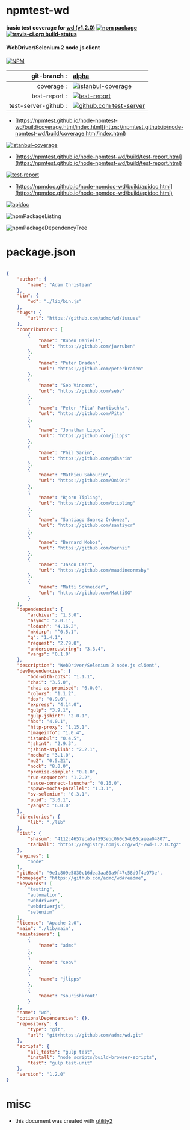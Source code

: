 # npmtest-wd

#### basic test coverage for  [wd (v1.2.0)](https://github.com/admc/wd#readme)  [![npm package](https://img.shields.io/npm/v/npmtest-wd.svg?style=flat-square)](https://www.npmjs.org/package/npmtest-wd) [![travis-ci.org build-status](https://api.travis-ci.org/npmtest/node-npmtest-wd.svg)](https://travis-ci.org/npmtest/node-npmtest-wd)

#### WebDriver/Selenium 2 node.js client

[![NPM](https://nodei.co/npm/wd.png?downloads=true&downloadRank=true&stars=true)](https://www.npmjs.com/package/wd)

| git-branch : | [alpha](https://github.com/npmtest/node-npmtest-wd/tree/alpha)|
|--:|:--|
| coverage : | [![istanbul-coverage](https://npmtest.github.io/node-npmtest-wd/build/coverage.badge.svg)](https://npmtest.github.io/node-npmtest-wd/build/coverage.html/index.html)|
| test-report : | [![test-report](https://npmtest.github.io/node-npmtest-wd/build/test-report.badge.svg)](https://npmtest.github.io/node-npmtest-wd/build/test-report.html)|
| test-server-github : | [![github.com test-server](https://npmtest.github.io/node-npmtest-wd/GitHub-Mark-32px.png)](https://npmtest.github.io/node-npmtest-wd/build/app/index.html) | | build-artifacts : | [![build-artifacts](https://npmtest.github.io/node-npmtest-wd/glyphicons_144_folder_open.png)](https://github.com/npmtest/node-npmtest-wd/tree/gh-pages/build)|

- [https://npmtest.github.io/node-npmtest-wd/build/coverage.html/index.html](https://npmtest.github.io/node-npmtest-wd/build/coverage.html/index.html)

[![istanbul-coverage](https://npmtest.github.io/node-npmtest-wd/build/screenCapture.buildCi.browser.%252Ftmp%252Fbuild%252Fcoverage.lib.html.png)](https://npmtest.github.io/node-npmtest-wd/build/coverage.html/index.html)

- [https://npmtest.github.io/node-npmtest-wd/build/test-report.html](https://npmtest.github.io/node-npmtest-wd/build/test-report.html)

[![test-report](https://npmtest.github.io/node-npmtest-wd/build/screenCapture.buildCi.browser.%252Ftmp%252Fbuild%252Ftest-report.html.png)](https://npmtest.github.io/node-npmtest-wd/build/test-report.html)

- [https://npmdoc.github.io/node-npmdoc-wd/build/apidoc.html](https://npmdoc.github.io/node-npmdoc-wd/build/apidoc.html)

[![apidoc](https://npmdoc.github.io/node-npmdoc-wd/build/screenCapture.buildCi.browser.%252Ftmp%252Fbuild%252Fapidoc.html.png)](https://npmdoc.github.io/node-npmdoc-wd/build/apidoc.html)

![npmPackageListing](https://npmtest.github.io/node-npmtest-wd/build/screenCapture.npmPackageListing.svg)

![npmPackageDependencyTree](https://npmtest.github.io/node-npmtest-wd/build/screenCapture.npmPackageDependencyTree.svg)



# package.json

```json

{
    "author": {
        "name": "Adam Christian"
    },
    "bin": {
        "wd": "./lib/bin.js"
    },
    "bugs": {
        "url": "https://github.com/admc/wd/issues"
    },
    "contributors": [
        {
            "name": "Ruben Daniels",
            "url": "https://github.com/javruben"
        },
        {
            "name": "Peter Braden",
            "url": "https://github.com/peterbraden"
        },
        {
            "name": "Seb Vincent",
            "url": "https://github.com/sebv"
        },
        {
            "name": "Peter 'Pita' Martischka",
            "url": "https://github.com/Pita"
        },
        {
            "name": "Jonathan Lipps",
            "url": "https://github.com/jlipps"
        },
        {
            "name": "Phil Sarin",
            "url": "https://github.com/pdsarin"
        },
        {
            "name": "Mathieu Sabourin",
            "url": "https://github.com/OniOni"
        },
        {
            "name": "Bjorn Tipling",
            "url": "https://github.com/btipling"
        },
        {
            "name": "Santiago Suarez Ordonez",
            "url": "https://github.com/santiycr"
        },
        {
            "name": "Bernard Kobos",
            "url": "https://github.com/bernii"
        },
        {
            "name": "Jason Carr",
            "url": "https://github.com/maudineormsby"
        },
        {
            "name": "Matti Schneider",
            "url": "https://github.com/MattiSG"
        }
    ],
    "dependencies": {
        "archiver": "1.3.0",
        "async": "2.0.1",
        "lodash": "4.16.2",
        "mkdirp": "^0.5.1",
        "q": "1.4.1",
        "request": "2.79.0",
        "underscore.string": "3.3.4",
        "vargs": "0.1.0"
    },
    "description": "WebDriver/Selenium 2 node.js client",
    "devDependencies": {
        "bdd-with-opts": "1.1.1",
        "chai": "3.5.0",
        "chai-as-promised": "6.0.0",
        "colors": "1.1.2",
        "dox": "0.9.0",
        "express": "4.14.0",
        "gulp": "3.9.1",
        "gulp-jshint": "2.0.1",
        "hbs": "4.0.1",
        "http-proxy": "1.15.1",
        "imageinfo": "1.0.4",
        "istanbul": "0.4.5",
        "jshint": "2.9.3",
        "jshint-stylish": "2.2.1",
        "mocha": "3.1.0",
        "mu2": "0.5.21",
        "nock": "8.0.0",
        "promise-simple": "0.1.0",
        "run-sequence": "1.2.2",
        "sauce-connect-launcher": "0.16.0",
        "spawn-mocha-parallel": "1.3.1",
        "sv-selenium": "0.3.1",
        "uuid": "3.0.1",
        "yargs": "6.0.0"
    },
    "directories": {
        "lib": "./lib"
    },
    "dist": {
        "shasum": "4112c4657eca5af593ebc060d54b80caeea04807",
        "tarball": "https://registry.npmjs.org/wd/-/wd-1.2.0.tgz"
    },
    "engines": [
        "node"
    ],
    "gitHead": "9e1c809e5830c16dea3aa80a9f47c58d9f4a973e",
    "homepage": "https://github.com/admc/wd#readme",
    "keywords": [
        "testing",
        "automation",
        "webdriver",
        "webdriverjs",
        "selenium"
    ],
    "license": "Apache-2.0",
    "main": "./lib/main",
    "maintainers": [
        {
            "name": "admc"
        },
        {
            "name": "sebv"
        },
        {
            "name": "jlipps"
        },
        {
            "name": "sourishkrout"
        }
    ],
    "name": "wd",
    "optionalDependencies": {},
    "repository": {
        "type": "git",
        "url": "git+https://github.com/admc/wd.git"
    },
    "scripts": {
        "all_tests": "gulp test",
        "install": "node scripts/build-browser-scripts",
        "test": "gulp test-unit"
    },
    "version": "1.2.0"
}
```



# misc
- this document was created with [utility2](https://github.com/kaizhu256/node-utility2)
